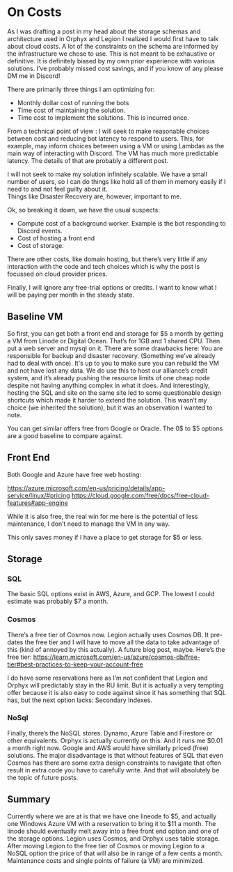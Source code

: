 # On Costs

As I was drafting a post in my head about the storage schemas and architecture used in Orphyx and Legion I realized I would first have to talk about cloud costs. A lot of the constraints on the schema are informed by the infrastructure we chose to use.  This is not meant to be exhaustive or definitive. It is definitely biased by my own prior experience with various solutions. I’ve probably missed cost savings, and if you know of any please DM me in Discord! 

There are primarily three things I am optimizing for: 
* Monthly dollar cost of running the bots
* Time cost of maintaining the solution. 
* Time cost to implement the solutions. This is incurred once.

From a technical point of view : 
I will seek to make reasonable choices between cost and reducing bot latency to respond to users. This, for example, may inform choices between using a VM or using Lambdas as the main way of interacting with Discord. The VM has much more predictable latency. The details of that are probably a different post. 

I will not seek to make my solution infinitely scalable. We have a small number of users, so I can do things like hold all of them in memory easily if I need to and not feel guilty about it.  
Things like Disaster Recovery are, however, important to me. 

Ok, so breaking it down, we have the usual suspects:

* Compute cost of a background worker. Example is the bot responding to Discord events. 
* Cost of hosting a front end
* Cost of storage. 

There are other costs, like domain hosting, but there’s very little if any interaction with the code and tech choices which is why the post is focussed on cloud provider prices. 

Finally, I will ignore any free-trial options or credits. I want to know what I will be paying per month in the steady state.

## Baseline VM

So first, you can get both a front end and storage for $5 a month by getting a VM from Linode or Digital Ocean. That’s for 1GB and 1 shared CPU. Then put a web server and mysql on it. There are some drawbacks here: 
You are responsible for backup and disaster recovery. (Something we’ve already had to deal with once). It's up to you to make sure you can rebuild the VM and not have lost any data. 
We do use this to host our alliance’s credit system, and it’s already pushing the resource limits of one cheap node despite not having anything complex in what it does. 
And interestingly, hosting the SQL and site on the same site led to some questionable design shortcuts which made it harder to extend the solution. This wasn’t my choice (we inherited the solution), but it was an observation I wanted to note. 

You can get similar offers free from Google or Oracle. The 0$ to $5 options are a  good baseline to compare against. 

## Front End

Both Google and Azure have free web hosting: 

https://azure.microsoft.com/en-us/pricing/details/app-service/linux/#pricing
https://cloud.google.com/free/docs/free-cloud-features#app-engine 

While it is also free, the real win for me here is the potential of less maintenance, I don’t need to manage the VM in any way. 

This only saves money if I have a place to get storage for $5 or less. 

## Storage

### SQL 
The basic SQL options exist in AWS, Azure, and GCP. The lowest I could estimate was probably $7 a month. 

### Cosmos
There’s a free tier of Cosmos now. Legion actually uses Cosmos DB. It pre-dates the free tier and I will have to move all the data to take advantage of this (kind of annoyed by this actually). A future blog post, maybe. Here’s the free tier: https://learn.microsoft.com/en-us/azure/cosmos-db/free-tier#best-practices-to-keep-your-account-free 

I do have some reservations here as I’m not confident that Legion and Orphyx will predictably stay in the RU limit. But it is actually a very tempting offer because it is also easy to code against since it has something that SQL has, but the next option lacks: Secondary Indexes. 

### NoSql
Finally, there’s the NoSQL stores. Dynamo, Azure Table and Firestore or other equivalents. 
Orphyx is actually currently on this. And it runs me $0.01 a month right now.  Google and AWS would have similarly priced (free) solutions. The major disadvantage is that without features of SQL that even Cosmos has there are some extra design constraints to navigate that often result in extra code you have to carefully write. And that will absolutely be the topic of future posts.

## Summary 
Currently where we are at is that we have one lineode fo $5, and actually one Windows Azure VM with a reservation to bring it to $11 a month. The linode should eventually melt away into a free front end option and one of the storage options. 
Legion uses Cosmos, and Orphyx uses table storage. After moving Legion to the free tier of Cosmos or moving Legion to a NoSQL option the price of that will also be in range of a few cents a month. Maintenance costs and single points of failure (a VM) are minimized.

